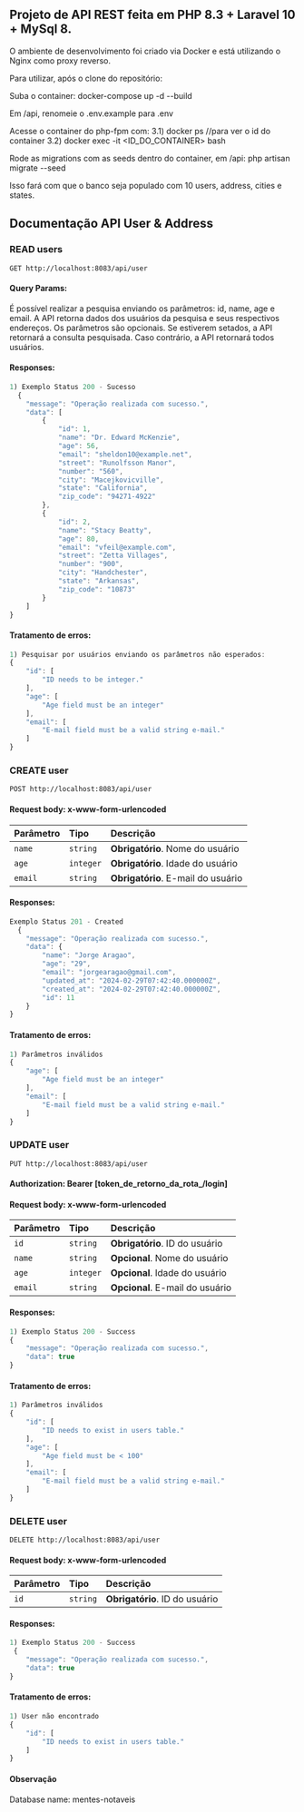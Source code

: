 ## Projeto de API REST feita em PHP 8.3 + Laravel 10 + MySql 8. 

O ambiente de desenvolvimento foi criado via Docker e está utilizando o Nginx como proxy reverso.

Para utilizar, após o clone do repositório:

Suba o container: docker-compose up -d --build

Em /api, renomeie o .env.example para .env

Acesse o container do php-fpm com: 
3.1) docker ps //para ver o id do container 
3.2) docker exec -it <ID_DO_CONTAINER> bash

Rode as migrations com as seeds dentro do container, em /api: php artisan migrate --seed

Isso fará com que o banco seja populado com 10 users, address, cities e states.


## Documentação API User & Address

### READ users

``
  GET http://localhost:8083/api/user
``

#### Query Params:

É possível realizar a pesquisa enviando os parâmetros: id, name, age e email. A API retorna dados dos usuários da pesquisa e seus respectivos endereços.
Os parâmetros são opcionais. Se estiverem setados, a API retornará a consulta pesquisada. Caso contrário, a API retornará todos usuários.

#### Responses:

```javascript
1) Exemplo Status 200 - Sucesso
  {
    "message": "Operação realizada com sucesso.",
    "data": [
        {
            "id": 1,
            "name": "Dr. Edward McKenzie",
            "age": 56,
            "email": "sheldon10@example.net",
            "street": "Runolfsson Manor",
            "number": "560",
            "city": "Macejkovicville",
            "state": "California",
            "zip_code": "94271-4922"
        },
        {
            "id": 2,
            "name": "Stacy Beatty",
            "age": 80,
            "email": "vfeil@example.com",
            "street": "Zetta Villages",
            "number": "900",
            "city": "Handchester",
            "state": "Arkansas",
            "zip_code": "10873"
        }
    ]
}

```
#### Tratamento de erros:
```javascript
1) Pesquisar por usuários enviando os parâmetros não esperados:
{
    "id": [
        "ID needs to be integer."
    ],
    "age": [
        "Age field must be an integer"
    ],
    "email": [
        "E-mail field must be a valid string e-mail."
    ]
}
```

### CREATE user

``
  POST http://localhost:8083/api/user
``

#### Request body: x-www-form-urlencoded

| Parâmetro   | Tipo       | Descrição                           |
| :---------- | :--------- | :---------------------------------- |
| `name` | `string` | **Obrigatório**. Nome do usuário |
| `age` | `integer` | **Obrigatório**. Idade do usuário |
| `email` | `string` | **Obrigatório**. E-mail do usuário |

#### Responses:

```javascript
Exemplo Status 201 - Created
  {
    "message": "Operação realizada com sucesso.",
    "data": {
        "name": "Jorge Aragao",
        "age": "29",
        "email": "jorgearagao@gmail.com",
        "updated_at": "2024-02-29T07:42:40.000000Z",
        "created_at": "2024-02-29T07:42:40.000000Z",
        "id": 11
    }
}

```
#### Tratamento de erros:
```javascript
1) Parâmetros inválidos
{
    "age": [
        "Age field must be an integer"
    ],
    "email": [
        "E-mail field must be a valid string e-mail."
    ]
}

```

### UPDATE user

``
  PUT http://localhost:8083/api/user
``

#### Authorization: Bearer [token_de_retorno_da_rota_/login]

#### Request body: x-www-form-urlencoded

| Parâmetro   | Tipo       | Descrição                           |
| :---------- | :--------- | :---------------------------------- |
| `id` | `string` | **Obrigatório**. ID do usuário |
| `name` | `string` | **Opcional**. Nome do usuário |
| `age` | `integer` | **Opcional**. Idade do usuário |
| `email` | `string` | **Opcional**. E-mail do usuário |


#### Responses:

```javascript
1) Exemplo Status 200 - Success
{
    "message": "Operação realizada com sucesso.",
    "data": true
}

```
#### Tratamento de erros:
```javascript
1) Parâmetros inválidos
{
    "id": [
        "ID needs to exist in users table."
    ],
    "age": [
        "Age field must be < 100"
    ],
    "email": [
        "E-mail field must be a valid string e-mail."
    ]
}

```

### DELETE user

``
  DELETE http://localhost:8083/api/user
``

#### Request body: x-www-form-urlencoded

| Parâmetro   | Tipo       | Descrição                           |
| :---------- | :--------- | :---------------------------------- |
| `id` | `string` | **Obrigatório**. ID do usuário |


#### Responses:

```javascript
1) Exemplo Status 200 - Success
 {
    "message": "Operação realizada com sucesso.",
    "data": true
}


```
#### Tratamento de erros:
```javascript
1) User não encontrado
{
    "id": [
        "ID needs to exist in users table."
    ]
}
```

#### Observação
Database name: mentes-notaveis

